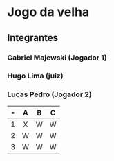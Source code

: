 # Jogo da velha
## Integrantes
### Gabriel Majewski (Jogador 1)
### Hugo Lima (juiz) 
### Lucas Pedro (Jogador 2)

| -  |  A     | B     | C     |
| -- | :---:  | :---: | :---: |
| 1  | X      | W     | W     |
| 2  | W      | W     | W     |
| 3  | W      | W     | W     |